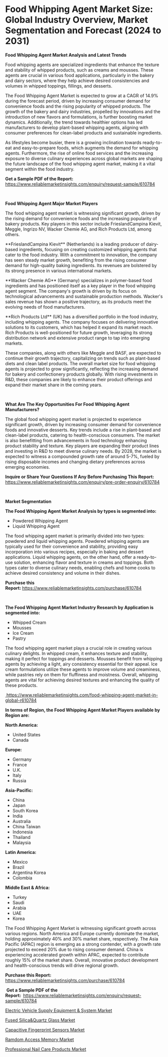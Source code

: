 <p><h1>Food Whipping Agent Market Size: Global Industry Overview, Market Segmentation and Forecast (2024 to 2031)</h1></p><p><strong>Food Whipping Agent Market Analysis and Latest Trends</strong></p>
<p><p>Food whipping agents are specialized ingredients that enhance the texture and stability of whipped products, such as creams and mousses. These agents are crucial in various food applications, particularly in the bakery and dairy sectors, where they help achieve desired consistencies and volumes in whipped toppings, fillings, and desserts.</p><p>The Food Whipping Agent Market is expected to grow at a CAGR of 14.9% during the forecast period, driven by increasing consumer demand for convenience foods and the rising popularity of whipped products. The growth of the bakery and dairy industries, propelled by innovations and the introduction of new flavors and formulations, is further boosting market dynamics. Additionally, the trend towards healthier options has led manufacturers to develop plant-based whipping agents, aligning with consumer preferences for clean-label products and sustainable ingredients.</p><p>As lifestyles become busier, there is a growing inclination towards ready-to-eat and easy-to-prepare foods, which augments the demand for whipping agents. Furthermore, the rise of online food services and the increasing exposure to diverse culinary experiences across global markets are shaping the future landscape of the food whipping agent market, making it a vital segment within the food industry.</p></p>
<p><strong>Get a Sample PDF of the Report:&nbsp;</strong> <a href="https://www.reliablemarketinsights.com/enquiry/request-sample/610784?utm_campaign=1338&utm_medium=2&utm_source=Github&utm_content=ia&utm_term=29092024&utm_id=food-whipping-agent">https://www.reliablemarketinsights.com/enquiry/request-sample/610784</a></p>
<p>&nbsp;</p>
<p><strong>Food Whipping Agent Major Market Players</strong></p>
<p><p>The food whipping agent market is witnessing significant growth, driven by the rising demand for convenience foods and the increasing popularity of bakery products. Key players in this sector include FrieslandCampina Kievit, Meggle, Ingrizo NV, Wacker Chemie AG, and Rich Products Ltd, among others.</p><p>**FrieslandCampina Kievit** (Netherlands) is a leading producer of dairy-based ingredients, focusing on creating customized whipping agents that cater to the food industry. With a commitment to innovation, the company has seen steady market growth, benefiting from the rising consumer demand for high-quality baking ingredients. Its revenues are bolstered by its strong presence in various international markets.</p><p>**Wacker Chemie AG** (Germany) specializes in polymer-based food ingredients and has positioned itself as a key player in the food whipping agent segment. The company's growth is driven by its focus on technological advancements and sustainable production methods. Wacker's sales revenue has shown a positive trajectory, as its products meet the evolving needs of food manufacturers.</p><p>**Rich Products Ltd** (UK) has a diversified portfolio in the food industry, including whipping agents. The company focuses on delivering innovative solutions to its customers, which has helped it expand its market reach. Rich Products is well-positioned for future growth, leveraging its strong distribution network and extensive product range to tap into emerging markets.</p><p>These companies, along with others like Meggle and BASF, are expected to continue their growth trajectory, capitalizing on trends such as plant-based diets and clean label products. The overall market size for food whipping agents is projected to grow significantly, reflecting the increasing demand for bakery and confectionery products globally. With rising investments in R&D, these companies are likely to enhance their product offerings and expand their market share in the coming years.</p></p>
<p>&nbsp;</p>
<p><strong>What Are The Key Opportunities For Food Whipping Agent Manufacturers?</strong></p>
<p><p>The global food whipping agent market is projected to experience significant growth, driven by increasing consumer demand for convenience foods and innovative desserts. Key trends include a rise in plant-based and clean-label products, catering to health-conscious consumers. The market is also benefitting from advancements in food technology enhancing product stability and texture. Key players are expanding their product lines and investing in R&D to meet diverse culinary needs. By 2028, the market is expected to witness a compounded growth rate of around 5-7%, fueled by rising disposable incomes and changing dietary preferences across emerging economies.</p></p>
<p><strong>Inquire or Share Your Questions If Any Before Purchasing This Report:</strong> <a href="https://www.reliablemarketinsights.com/enquiry/pre-order-enquiry/610784?utm_campaign=1338&utm_medium=2&utm_source=Github&utm_content=ia&utm_term=29092024&utm_id=food-whipping-agent">https://www.reliablemarketinsights.com/enquiry/pre-order-enquiry/610784</a></p>
<p>&nbsp;</p>
<p><strong>Market Segmentation</strong></p>
<p><strong>The Food Whipping Agent Market Analysis by types is segmented into:</strong></p>
<p><ul><li>Powdered Whipping Agent</li><li>Liquid Whipping Agent</li></ul></p>
<p><p>The food whipping agent market is primarily divided into two types: powdered and liquid whipping agents. Powdered whipping agents are typically used for their convenience and stability, providing easy incorporation into various recipes, especially in baking and dessert applications. Liquid whipping agents, on the other hand, offer a ready-to-use solution, enhancing flavor and texture in creams and toppings. Both types cater to diverse culinary needs, enabling chefs and home cooks to achieve desired consistency and volume in their dishes.</p></p>
<p><strong>Purchase this Report:&nbsp;</strong><a href="https://www.reliablemarketinsights.com/purchase/610784?utm_campaign=1338&utm_medium=2&utm_source=Github&utm_content=ia&utm_term=29092024&utm_id=food-whipping-agent">https://www.reliablemarketinsights.com/purchase/610784</a></p>
<p>&nbsp;</p>
<p><strong>The Food Whipping Agent Market Industry Research by Application is segmented into:</strong></p>
<p><ul><li>Whipped Cream</li><li>Mousses</li><li>Ice Cream</li><li>Pastry</li></ul></p>
<p><p>The food whipping agent market plays a crucial role in creating various culinary delights. In whipped cream, it enhances texture and stability, making it perfect for toppings and desserts. Mousses benefit from whipping agents by achieving a light, airy consistency essential for their appeal. Ice cream formulations utilize these agents to improve volume and creaminess, while pastries rely on them for fluffiness and moistness. Overall, whipping agents are vital for achieving desired textures and enhancing the quality of these products.</p></p>
<p><a href="https://www.reliablemarketinsights.com/food-whipping-agent-market-in-global-r610784?utm_campaign=1338&utm_medium=2&utm_source=Github&utm_content=ia&utm_term=29092024&utm_id=food-whipping-agent">&nbsp;https://www.reliablemarketinsights.com/food-whipping-agent-market-in-global-r610784</a></p>
<p><strong>In terms of Region, the Food Whipping Agent Market Players available by Region are:</strong></p>
<p>
    <p> <strong> North America: </strong>
        <ul>
            <li>United States</li>
            <li>Canada</li>
        </ul>
        </p> 
    <p> <strong> Europe: </strong>
        <ul>
            <li>Germany</li>
            <li>France</li>
            <li>U.K.</li>
            <li>Italy</li>
            <li>Russia</li>
        </ul>
        </p> 
    <p> <strong> Asia-Pacific: </strong>
        <ul>
            <li>China</li>
            <li>Japan</li>
            <li>South Korea</li>
            <li>India</li>
            <li>Australia</li>
            <li>China Taiwan</li>
            <li>Indonesia</li>
            <li>Thailand</li>
            <li>Malaysia</li>
        </ul>
        </p> 
    <p> <strong> Latin America: </strong>
        <ul>
            <li>Mexico</li>
            <li>Brazil</li>
            <li>Argentina Korea</li>
            <li>Colombia</li>
        </ul>
        </p> 
    <p> <strong> Middle East & Africa: </strong>
        <ul>
            <li>Turkey</li>
            <li>Saudi</li>
            <li>Arabia</li>
            <li>UAE</li>
            <li>Korea</li>
        </ul>
    </p>
    </p>
<p><p>The Food Whipping Agent Market is witnessing significant growth across various regions. North America and Europe currently dominate the market, holding approximately 40% and 30% market share, respectively. The Asia Pacific (APAC) region is emerging as a strong contender, with a growth rate projected to exceed 20% due to rising consumer demand. China is experiencing accelerated growth within APAC, expected to contribute roughly 15% of the market share. Overall, innovative product development and health-conscious trends will drive regional growth.</p></p>
<p><strong>Purchase this Report: </strong><a href="https://www.reliablemarketinsights.com/purchase/610784?utm_campaign=1338&utm_medium=2&utm_source=Github&utm_content=ia&utm_term=29092024&utm_id=food-whipping-agent">https://www.reliablemarketinsights.com/purchase/610784</a></p>
<p>&nbsp;<strong>Get a Sample PDF of the Report:&nbsp;&nbsp;</strong><a href="https://www.reliablemarketinsights.com/enquiry/request-sample/610784?utm_campaign=1338&utm_medium=2&utm_source=Github&utm_content=ia&utm_term=29092024&utm_id=food-whipping-agent">https://www.reliablemarketinsights.com/enquiry/request-sample/610784</a></p>
<p><strong></strong></p>
<p><p><a href="https://issuu.com/reportprime-2/docs/electric-vehicle-supply-equipment-s_adc99e53184482?utm_campaign=1338&utm_medium=2&utm_source=Github&utm_content=ia&utm_term=29092024&utm_id=food-whipping-agent">Electric Vehicle Supply Equipment & System Market</a></p><p><a href="https://issuu.com/reportprime-2/docs/fused-silicaquartz-glass-market-siz_f8f593d4ea8ce2?utm_campaign=1338&utm_medium=2&utm_source=Github&utm_content=ia&utm_term=29092024&utm_id=food-whipping-agent">Fused Silica&Quartz Glass Market</a></p><p><a href="https://www.linkedin.com/pulse/capacitive-fingerprint-sensors-industry-sector-market-dynamics-vtfuf?utm_campaign=1338&utm_medium=2&utm_source=Github&utm_content=ia&utm_term=29092024&utm_id=food-whipping-agent">Capacitive Fingerprint Sensors Market</a></p><p><a href="https://www.linkedin.com/pulse/ramdom-access-memory-market-growth-outlook-from-2024-2031-tjsqf?utm_campaign=1338&utm_medium=2&utm_source=Github&utm_content=ia&utm_term=29092024&utm_id=food-whipping-agent">Ramdom Access Memory Market</a></p><p><a href="https://www.linkedin.com/pulse/professional-nail-care-products-market-size-share-growth-analysis-ey9vf?utm_campaign=1338&utm_medium=2&utm_source=Github&utm_content=ia&utm_term=29092024&utm_id=food-whipping-agent">Professional Nail Care Products Market</a></p></p>